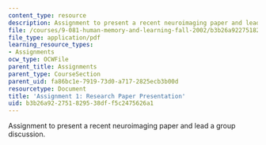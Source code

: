 ```yaml
---
content_type: resource
description: Assignment to present a recent neuroimaging paper and lead a group discussion.
file: /courses/9-081-human-memory-and-learning-fall-2002/b3b26a922751829538dff5c2475626a1_assignment1.pdf
file_type: application/pdf
learning_resource_types:
- Assignments
ocw_type: OCWFile
parent_title: Assignments
parent_type: CourseSection
parent_uid: fa86bc1e-7919-73d0-a717-2825ecb3b00d
resourcetype: Document
title: 'Assignment 1: Research Paper Presentation'
uid: b3b26a92-2751-8295-38df-f5c2475626a1
---
```

Assignment to present a recent neuroimaging paper and lead a group discussion.

